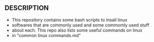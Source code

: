 ## DESCRIPTION

* This repository contains some bash scripts to insall linux 
* softwares that are commonly used and some commomly used stuff
* about each. This repo also lists some useful commands on linux
* in "common linux commands.md"